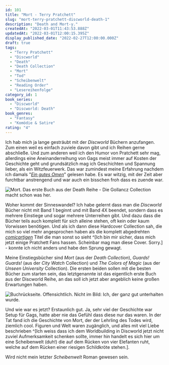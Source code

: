 ```yaml
---
id: 101
title: "Mort - Terry Pratchett"
slug: "mort-terry-pratchett-discworld-death-1"
description: "Death and Mort-y."
createdAt: "2022-03-01T11:43:53.888Z"
updatedAt: "2022-03-01T12:00:15.395Z"
display_published_date: "2022-02-27T12:00:00.000Z"
draft: true
tags:
  - "Terry Pratchett"
  - "Discworld"
  - "Death"
  - "Death Collection"
  - "Mort"
  - "Tod"
  - "Scheibenwelt"
  - "Reading Order"
  - "Lesereihenfolge"
category_id: 1
book_series:
  - "Discworld"
  - "Discworld: Death"
book_genres:
  - "Fantasy"
  - "Komödie & Satire"
rating: "4"
---
```


Ich hab mich ja lange gesträubt mit der *Discworld* Büchern anzufangen. Zum einen weil es einfach zuviele davon gibt und ich Reihen gerne abschließe. Und zum anderen weil ich den Humor von Pratchett sehr mag, allerdings eine Aneinanderreihung von Gags meist immer auf Kosten der Geschichte geht und grundsätzlich mag ich Geschichten und Spannung lieber, als ein Witzfeuerwerk. Das war zumindest meine Erfahrung nachdem ich damals "*[Ein gutes Omen](https://amzn.to/3vu469R)*" gelesen habe. Es war witzig, mit der Zeit aber furchtbar anstrengend und war auch ein bisschen froh dass es zuende war. 

![*Mort*. Das erste Buch aus der Death Reihe - Die *Gollancz* Collection macht schon was her.](https://res.cloudinary.com/dlsll9dkn/image/upload/v1646131533/photo_2022_03_01_11_45_02_777f8739e0.jpg)

Woher kommt der Sinneswandel? Ich habe gelernt dass man die *Discworld* Bücher nicht mit Band 1 beginnt und mit Band 4X beendet, sondern dass es mehrere Einstiege und sogar mehrere Unterreihen gibt. Und dazu dass die Bücher teils auch komplett für sich alleine stehen, oft kein oder kaum Vorwissen benötigen. Und als ich dann diese Hardcover Collection sah, die mich so viel mehr angesprochen haben als die komplett abgedrehten *[comicartigen](https://tidd.ly/3hucIVS)* Titel die man sonst so sieht ^[Ich bin mir sicher, dass mich jetzt einige Pratchett Fans hassen. Scheinbar mag man diese Cover. Sorry.]  - konnte ich nicht anders und habe den Sprung gewagt. 

Meine Einstiegsbücher sind *Mort* (aus der *Death Collection*), *Guards! Guards!* (aus der *City Watch* Collection) und *The Colors of Magic* (aus der *Unseen University* Collection). Die ersten beiden sollen mit die besten Bücher zum starten sein, das letztgenannte ist das eigentlich erste Buch aus der Discworld Reihe, an das soll ich jetzt aber angeblich keine großen Erwartungen haben. 

![Buchrückseite. Offensichtlich. Nicht im Bild: Ich, der ganz gut unterhalten wurde.](https://res.cloudinary.com/dlsll9dkn/image/upload/v1646131533/photo_2022_03_01_11_45_08_40e1eea8c9.jpg)

Und wie war es jetzt? Erstaunlich gut. Ja, sehr viel der Geschichte war Setup für Gags, hatte aber nie das Gefühl dass diese nur das waren. In der Tat fand ich die Geschichte von Mort, der der Lehrling des Todes wird, ziemlich cool. Figuren und Welt waren zugänglich, und alles mit viel Liebe beschrieben ^[Ich weiss dass ich dem Worldbuilding in Discworld jetzt nicht zuviel Aufmerksamkeit schenken sollte, immer hin handelt es sich hier um eine Scheibenwelt (duh!) die auf dem Rücken von vier Elefanten ruht, welche auf dem Rücken einer riesigen Schildkröte stehen.].

Wird nicht mein letzter *Scheibenwelt* Roman gewesen sein. 